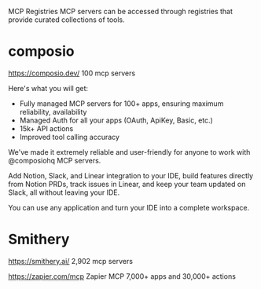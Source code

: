 MCP Registries
MCP servers can be accessed through registries that provide curated collections of tools. 

# composio

https://composio.dev/
100 mcp servers

Here's what you will get:
- Fully managed MCP servers for 100+ apps, ensuring maximum reliability, availability
- Managed Auth for all your apps (OAuth, ApiKey, Basic, etc.)
- 15k+ API actions
- Improved tool calling accuracy

We've made it extremely reliable and user-friendly for anyone to work with 
@composiohq
 MCP servers.

Add Notion, Slack, and Linear integration to your IDE, build features directly from Notion PRDs, track issues in Linear, and keep your team updated on Slack, all without leaving your IDE.

You can use any application and turn your IDE into a complete workspace.

# Smithery

https://smithery.ai/
2,902 mcp servers

https://zapier.com/mcp
Zapier MCP
7,000+ apps and 30,000+ actions



